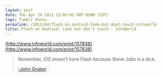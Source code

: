 ```yaml
---
layout: post
date: Thu Apr 14 2011 13:05:02 GMT-0500 (CDT)
tags: Tumblr Posts
permalink: /2011/04/flash-on-android-look-but-dont-touch-infoworld
title: Flash on Android: Look but don't touch - InfoWorld
---
```


[http://www.infoworld.com/print/157838](http://www.infoworld.com/print/157838)

> Remember, iOS doesn’t have Flash because Steve Jobs is a dick.
> 
> [-John Gruber](http://daringfireball.net/linked/2011/04/14/flash-android-mcallister)
